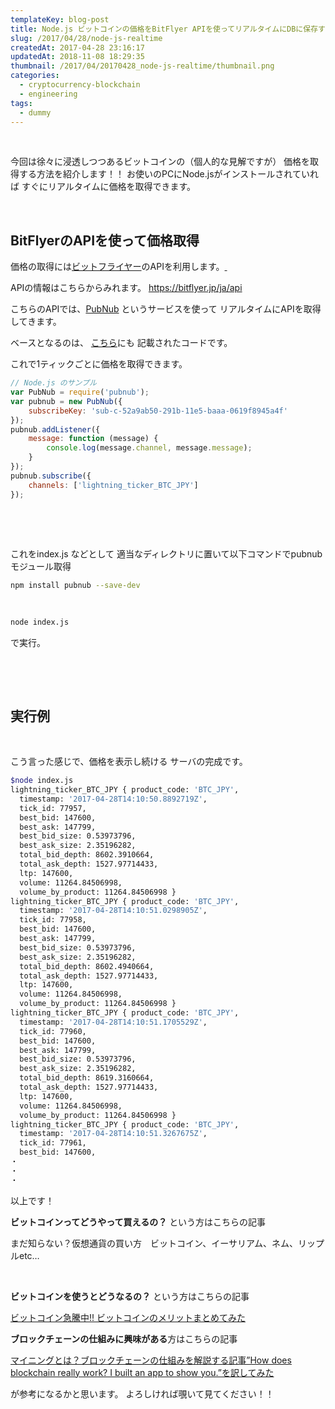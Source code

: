 ```yaml
---
templateKey: blog-post
title: Node.js ビットコインの価格をBitFlyer APIを使ってリアルタイムにDBに保存する。
slug: /2017/04/28/node-js-realtime
createdAt: 2017-04-28 23:16:17
updatedAt: 2018-11-08 18:29:35
thumbnail: /2017/04/20170428_node-js-realtime/thumbnail.png
categories:
  - cryptocurrency-blockchain
  - engineering
tags:
  - dummy
---
```


&nbsp;

今回は徐々に浸透しつつあるビットコインの（個人的な見解ですが）
価格を取得する方法を紹介します！！
お使いのPCにNode.jsがインストールされていれば
すぐにリアルタイムに価格を取得できます。

&nbsp;
<h2>BitFlyerのAPIを使って価格取得</h2>
価格の取得には<a href="https://bitflyer.jp?bf=rorqosjz" target="_blank" rel="nofollow noopener noreferrer">ビットフライヤー</a>のAPIを利用します。<a href="https://px.a8.net/svt/ejp?a8mat=2TAGV9+1IRYQY+3JJ4+62U35" target="_blank" rel="nofollow noopener noreferrer">
</a>
<img src="https://www12.a8.net/0.gif?a8mat=2TAGV9+1IRYQY+3JJ4+62U35" alt="" width="1" height="1" border="0" />

APIの情報はこちらからみれます。
<a href="https://bitflyer.jp/ja/api">https://bitflyer.jp/ja/api</a>

こちらのAPIでは、<a href="https://www.pubnub.com/">PubNub</a>
というサービスを使って
リアルタイムにAPIを取得してきます。

ベースとなるのは、
<a href="https://lightning.bitflyer.jp/docs?lang=ja#realtime-api">こちら</a>にも
記載されたコードです。

<div class="adsense"></div>

これで1ティックごとに価格を取得できます。
```javascript
// Node.js のサンプル
var PubNub = require('pubnub');
var pubnub = new PubNub({
    subscribeKey: 'sub-c-52a9ab50-291b-11e5-baaa-0619f8945a4f'
});
pubnub.addListener({
    message: function (message) {
        console.log(message.channel, message.message);
    }
});
pubnub.subscribe({
    channels: ['lightning_ticker_BTC_JPY']
});

```
&nbsp;

&nbsp;

これをindex.js などとして
適当なディレクトリに置いて以下コマンドでpubnubモジュール取得
```bash
npm install pubnub --save-dev

```
&nbsp;
```bash
node index.js

```
で実行。

&nbsp;

&nbsp;
<h2 class="chapter">実行例</h2>
&nbsp;

こう言った感じで、価格を表示し続ける
サーバの完成です。
```bash
$node index.js
lightning_ticker_BTC_JPY { product_code: 'BTC_JPY',
  timestamp: '2017-04-28T14:10:50.8892719Z',
  tick_id: 77957,
  best_bid: 147600,
  best_ask: 147799,
  best_bid_size: 0.53973796,
  best_ask_size: 2.35196282,
  total_bid_depth: 8602.3910664,
  total_ask_depth: 1527.97714433,
  ltp: 147600,
  volume: 11264.84506998,
  volume_by_product: 11264.84506998 }
lightning_ticker_BTC_JPY { product_code: 'BTC_JPY',
  timestamp: '2017-04-28T14:10:51.0298905Z',
  tick_id: 77958,
  best_bid: 147600,
  best_ask: 147799,
  best_bid_size: 0.53973796,
  best_ask_size: 2.35196282,
  total_bid_depth: 8602.4940664,
  total_ask_depth: 1527.97714433,
  ltp: 147600,
  volume: 11264.84506998,
  volume_by_product: 11264.84506998 }
lightning_ticker_BTC_JPY { product_code: 'BTC_JPY',
  timestamp: '2017-04-28T14:10:51.1705529Z',
  tick_id: 77960,
  best_bid: 147600,
  best_ask: 147799,
  best_bid_size: 0.53973796,
  best_ask_size: 2.35196282,
  total_bid_depth: 8619.3160664,
  total_ask_depth: 1527.97714433,
  ltp: 147600,
  volume: 11264.84506998,
  volume_by_product: 11264.84506998 }
lightning_ticker_BTC_JPY { product_code: 'BTC_JPY',
  timestamp: '2017-04-28T14:10:51.3267675Z',
  tick_id: 77961,
  best_bid: 147600,
・
・
・

```

以上です！

<strong>ビットコインってどうやって買えるの？</strong>
という方はこちらの記事

まだ知らない？仮想通貨の買い方　ビットコイン、イーサリアム、ネム、リップルetc…

&nbsp;

<strong>ビットコインを使うとどうなるの？</strong>
という方はこちらの記事

<a href="/2017/05/21/illustration-merit-bitcoin/">ビットコイン急騰中!! ビットコインのメリットまとめてみた</a>

<strong>ブロックチェーンの仕組みに興味がある</strong>方はこちらの記事

<a href="/10/18/how-does-blockchain-really-work-i-built-an-app-to-show-you-translate-ja/">マイニングとは？ブロックチェーンの仕組みを解説する記事”How does blockchain really work? I built an app to show you.”を訳してみた</a>

が参考になるかと思います。
よろしければ覗いて見てください！！

